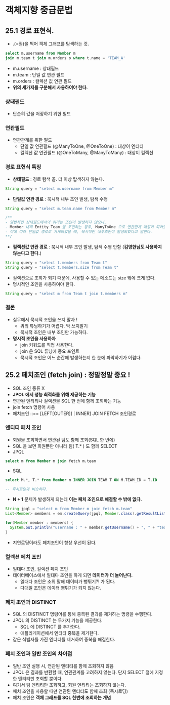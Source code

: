 # 객체지향 중급문법

## 25.1 경로 표현식.
- .(=점)을 찍어 객체 그래프를 탐색하는 것.
```sql
select m.username from Member m
join m.team t join m.orders o where t.name = 'TEAM_A'
```
- m.username : 상태필드
- m.team : 단일 값 연관 필드
- m.orders : 컬렉션 값 연관 필드
- __위의 세가지를 구분해서 사용하여야 한다.__

### 상태필드
- 단순히 값을 저장하기 위한 필드
### 연관필드
- 연관관계를 위한 필드
  - 단일 값 연관필드 (@ManyToOne, @OneToOne) : 대상이 엔티티
  - 컬렉션 값 연관필드 (@OneToMany, @ManyToMany) : 대상이 컬렉션

### 경로 표현식 특징
- __상태필드__ : 경로 탐색 끝. 더 이상 탑색하지 않는다.
```java
String query = "select m.username from Member m"
```

- __단일값 연관 경로__ : 묵시적 내부 조인 발생, 탐색 수행
```java
String query = "select m.team.name from Member m"

/**
- 일반적인 상태필드에서의 쿼리는 조인이 발생하지 않으나, 
- Member 내의 Entity Team 을 조인하는 경우, ManyToOne 으로 연관관계 매핑이 되어있기 때문에 조인이 발생한다.
- 이에 따라 단일값 경로로 가게되었을 때, 묵시적인 내부조인이 발생되었다고 말한다.
**/
```

- __컬렉션값 연관 경로__ : 묵시적 내부 조인 발생, 탐색 수행 안함 (__김영한님도 사용하지 않는다고 한다.__)
```java
String query = "select t.members from Team t"
String query = "select t.members.size from Team t"
```
- 컬렉션으로 조회가 되기 때문에, 사용할 수 있는 메소드는 size 밖에 크게 없다.
- 명시적인 조인을 사용하여야 한다.
```java
String query = "select m from Team t join t.members m"
```

### 결론
- 실무에서 묵시적 조인을 쓰지 말자 !
  - 쿼리 튜닝하기가 어렵다. 막 쓰지말기
  - 묵시적 조인은 내부 조인만 가능하다.
- __명시적 조인을 사용하자__
  - join 키워드를 직접 사용한다.
  - join 은 SQL 튜닝에 중요 포인트
  - 묵시적 조인은 어느 순간에 발생하는지 한 눈에 파악하기가 어렵다.
  
## 25.2 페치조인 (fetch join) : 정말정말 중요 !
- SQL 조인 종류 X
- __JPOL 에서 성능 최적화를 위해 제공하는 기능__
- 연관된 엔티티나 컬렉션을 SQL 한 번에 함께 조회하는 기능
- join fetch 명령어 사용
- 페치조인 ::== [LEFT[OUTER]] | INNER] JOIN FETCH 조인경로

### 엔티티 페치 조인
- 회원을 조회하면서 연관된 팀도 함께 조회(SQL 한 번에)
- SQL 을 보면 회원뿐만 아니라 팀( T.* ) 도 함께 SELECT
- JPQL
```sql
select m from Member m join fetch m.team
```
- SQL
```sql
select M.*, T.* from Member m INNER JOIN TEAM T ON M.TEAM_ID = T.ID

-- 즉시로딩과 비슷하다.
```
- __N + 1__ 문제가 발생하게 되는데 __이는 페치 조인으로 해결할 수 밖에 없다.__
```java
String jpql = "select m from Member m join fetch m.team"
List<Member> members = em.createQuery(jpql, Member.class).getResultList();

for(Member member : members) {
  System.out.println("username : " + member.getUsername() + ", " + "teamname : " + member.getTeam().name());
}
```
- 지연로딩이라도 페치조인이 항상 우선이 된다.

### 컬렉션 페치 조인
- 일대다 조인, 컬렉션 페치 조인
- 데이터베이스에서 일대다 조인을 하게 되면 __데이터가 더 늘어난다.__
  - 일대다 조인은 소위 말해 데이터가 뻥튀기?! 가 된다.
  - 다대일 조인은 데이터 뻥튀기가 되지 않는다.

### 페치 조인과 DISTINCT
- SQL 의 DISTINCT 명령어를 통해 중복된 결과를 제거하는 명령을 수행한다.
- JPQL 의 DISTINCT 는 두가지 기능을 제공한다.
  - SQL 에 DISTINCT 를 추가한다.
  - 애플리케이션에서 엔티티 중복을 제거한다.
- 같은 식별자를 가진 엔티티를 제거하여 중복을 해결한다.

### 페치 조인과 일반 조인의 차이점 
- 일반 조인 실행 시, 연관된 엔티티를 함께 조회하지 않음
- JPQL 은 결과를 반환할 때, 연관관계를 고려하지 않는다. 단지 SELECT 절에 지정한 엔티티만 조회할 뿐이다.
- 여기서 팀 엔티티만 조회하고, 회원 엔티티는 조회하지 않는다.
- 페치 조인을 사용할 때만 연관된 엔티티도 함께 조회 (즉시로딩)
- 페치 조인은 __객체 그래프를 SQL 한번에 조회하는 개념__

